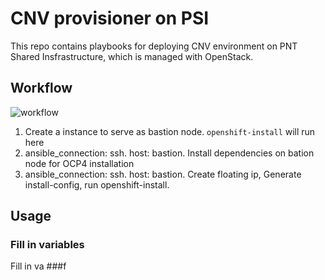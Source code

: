 # CNV provisioner on PSI
This repo contains playbooks for deploying CNV environment on PNT Shared Insfrastructure, which is managed with OpenStack. 

## Workflow
![workflow](docs/workflow.png)
1. Create a instance to serve as bastion node. `openshift-install` will run here
2. ansible_connection: ssh. host: bastion. Install dependencies on bation node for OCP4 installation  
3. ansible_connection: ssh. host: bastion. Create floating ip, Generate install-config, run openshift-install.  

## Usage
### Fill in variables
Fill in va
###f